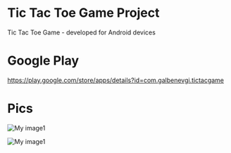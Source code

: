 # Tic Tac Toe Game Project
Tic Tac Toe Game - developed for Android devices
# Google Play
https://play.google.com/store/apps/details?id=com.galbenevgi.tictacgame

# Pics
![My image1](http://i64.tinypic.com/28su6pv.png)

![My image1](http://i65.tinypic.com/sv1ljl.png)

